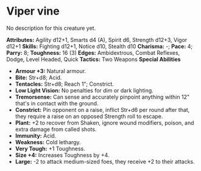# Viper vine

No description for this creature yet.

**Attributes:** Agility d12+1, Smarts d4 (A), Spirit d6, Strength d12+3,
Vigor d12+1
**Skills:** Fighting d12+1, Notice d10, Stealth d10
**Charisma:** -; **Pace:** 4; **Parry:** 8; **Toughness:** 16 (3)
**Edges:** Ambidextrous, Combat Reflexes, Dodge, Level Headed, Quick
**Tactics:** Two Weapons
**Special Abilities**

- **Armour +3:** Natural armour.
- **Bite:** Str+d8; Acid.
- **Tentacles:** Str+d8; Reach 1"; Constrict.
- **Low Light Vision:** No penalties for dim or dark lighting.
- **Tremorsense:** Can sense and accurately pinpoint anything within
12" that's in contact with the ground.
- **Constrict:** Pin opponent on a raise, inflict Str+d6 per round after
that, they require a raise on an opposed Strength roll to escape.
- **Plant:** +2 to recover from Shaken, ignore wound modifiers, poison,
and extra damage from called shots.
- **Immunity:** Acid.
- **Weakness:** Cold lethargy.
- **Very Tough:** +1 Toughness.
- **Size +4:** Increases Toughness by +4.
- **Large:** -2 to attack medium-sized foes, they receive +2 to their
attacks.

